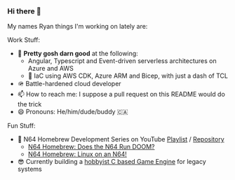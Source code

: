 ### Hi there 👋

<!--
**werkn/werkn** is a ✨ _special_ ✨ repository because its `README.md` (this file) appears on your GitHub profile.
-->

My names Ryan things I'm working on lately are:

Work Stuff:
- 🌱 **Pretty gosh darn good** at the following:
   - Angular, Typescript and Event-driven serverless architectures on Azure and AWS
   - 🐐 IaC using AWS CDK, Azure ARM and Bicep, with just a dash of TCL
- 🪖 Battle-hardened cloud developer
- 📫 How to reach me: I suppose a pull request on this README would do the trick
- 😄 Pronouns: He/him/dude/buddy 🇨🇦

Fun Stuff:
- 🔫 N64 Homebrew Development Series on YouTube [Playlist](https://www.youtube.com/channel/UCg7jWtPBdmf4grhAbBDkffw) / [Repository](https://github.com/werkn/n64devkit-everdrive)
   - [N64 Homebrew:  Does the N64 Run DOOM?](https://www.youtube.com/watch?v=Ag1-F-YFqMY&t=1s)
   - [N64 Homebrew:  Linux on an N64!](https://www.youtube.com/watch?v=0ckUinOiQzc)
- 😎 Currently building a [hobbyist C based Game Engine](https://github.com/werkn/RGE) for legacy systems 
